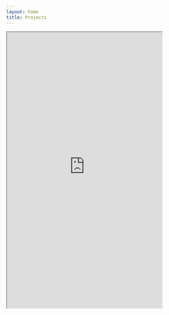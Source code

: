 ```yaml
---
layout: home
title: Projects
---
```



<iframe src="https://v220210627500156684.supersrv.de/" height="736" width="414" title="Philipp-Sc/Learning"></iframe>
